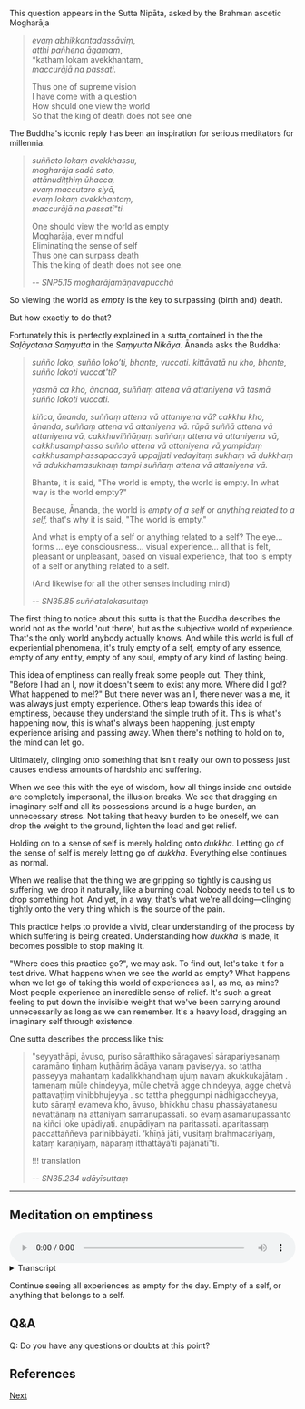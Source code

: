 This question appears in the Sutta Nipāta, asked by the Brahman ascetic Mogharāja 

 > *evaṃ abhikkantadassāviṃ*,   
 > *atthi pañhena āgamaṃ*,  
 > *kathaṃ lokaṃ avekkhantaṃ,  
 > *maccurājā na passati.*  
 >
 >Thus one of supreme vision  
 >I have come with a question  
 >How should one view the world  
 >So that the king of death does not see one  
 
The Buddha's iconic reply has been an inspiration for serious meditators for millennia. 

> *suññato lokaṃ avekkhassu,  
> mogharāja sadā sato,  
> attānudiṭṭhiṃ ūhacca,  
> evaṃ maccutaro siyā,  
> evaṃ lokaṃ avekkhantaṃ,  
> maccurājā na passatī"ti.*  
> 
> One should view the world as empty  
> Mogharāja, ever mindful  
> Eliminating the sense of self  
> Thus one can surpass death  
> This the king of death does not see one.  
> 
> -- *SNP5.15 mogharājamāṇavapucchā*

So viewing the world as *empty* is the key to surpassing (birth and) death. 

But how exactly to do that?

Fortunately this is perfectly explained in a sutta contained in the the *Saḷāyatana Saṃyutta* in the *Saṃyutta Nikāya*. Ānanda asks the Buddha:

> *suñño loko, suñño loko’ti, bhante, vuccati. kittāvatā nu kho, bhante, suñño lokoti vuccat'ti?* 
> 
> *yasmā ca kho, ānanda, suññaṃ attena vā attaniyena vā tasmā suñño lokoti vuccati.* 
> 
> *kiñca, ānanda, suññaṃ attena vā attaniyena vā? cakkhu kho, ānanda, suññaṃ attena vā attaniyena vā. rūpā suññā attena vā attaniyena vā, cakkhuviññāṇaṃ suññaṃ attena vā attaniyena vā, cakkhusamphasso suñño attena vā attaniyena vā,yampidaṃ cakkhusamphassapaccayā uppajjati vedayitaṃ sukhaṃ vā dukkhaṃ vā adukkhamasukhaṃ tampi suññaṃ attena vā attaniyena vā.*
> 
> Bhante, it is said, "The world is empty, the world is empty. In what way is the world empty?"
> 
> Because, Ānanda, the world is *empty of a self* or *anything related to a self,* that's why it is said, "The world is empty."
> 
> And what is empty of a self or anything related to a self? The eye... forms ... eye consciousness... visual experience... all that is felt, pleasant or unpleasant, based on visual experience, that too is empty of a self or anything related to a self.
> 
> (And likewise for all the other senses including mind)
> 
> -- *SN35.85 suññatalokasuttaṃ*

The first thing to notice about this sutta is that the Buddha describes the world not as the world 'out there', but as the subjective world of experience. That's the only world anybody actually knows. And while this world is full of experiential phenomena, it's truly empty of a self, empty of any essence, empty of any entity, empty of any soul, empty of any kind of lasting being.

This idea of emptiness can really freak some people out. They think, "Before I had an I, now it doesn't seem to exist any more. Where did I go!? What happened to me!?" But there never was an I, there never was a me, it was always just empty experience. Others leap towards this idea of emptiness, because they understand the simple truth of it. This is what's happening now, this is what's always been happening, just empty experience arising and passing away. When there's nothing to hold on to, the mind can let go.

Ultimately, clinging onto something that isn't really our own to possess just causes endless amounts of hardship and suffering.

When we see this with the eye of wisdom, how all things inside and outside are completely impersonal, the illusion breaks. We see that dragging an imaginary self and all its possessions around is a huge burden, an unnecessary stress. Not taking that heavy burden to be oneself, we can drop the weight to the ground, lighten the load and get relief.

Holding on to a sense of self is merely holding onto *dukkha*. Letting go of the sense of self is merely letting go of *dukkha*. Everything else continues as normal.

When we realise that the thing we are gripping so tightly is causing us suffering, we drop it naturally, like a burning coal. Nobody needs to tell us to drop something hot. And yet, in a way, that's what we're all doing—clinging tightly onto the very thing which is the source of the pain.

This practice helps to provide a vivid, clear understanding of the process by which suffering is being created. Understanding how *dukkha* is made, it becomes possible to stop making it.

"Where does this practice go?", we may ask. To find out, let's take it for a test drive. What happens when we see the world as empty? What happens when we let go of taking this world of experiences as I, as me, as mine? Most people experience an incredible sense of relief. It's such a great feeling to put down the invisible weight that we've been carrying around unnecessarily as long as we can remember. It's a heavy load, dragging an imaginary self through existence.

One sutta describes the process like this:

> "seyyathāpi, āvuso, puriso sāratthiko sāragavesī sārapariyesanaṃ caramāno tiṇhaṃ kuṭhāriṃ ādāya vanaṃ paviseyya. so tattha passeyya mahantaṃ kadalikkhandhaṃ ujuṃ navaṃ akukkukajātaṃ . tamenaṃ mūle chindeyya, mūle chetvā agge chindeyya, agge chetvā pattavaṭṭiṃ vinibbhujeyya . so tattha pheggumpi nādhigaccheyya, kuto sāraṃ! evameva kho, āvuso, bhikkhu chasu phassāyatanesu nevattānaṃ na attaniyaṃ samanupassati. so evaṃ asamanupassanto na kiñci loke upādiyati. anupādiyaṃ na paritassati. aparitassaṃ paccattaññeva parinibbāyati. ‘khīṇā jāti, vusitaṃ brahmacariyaṃ, kataṃ karaṇīyaṃ, nāparaṃ itthattāyā’ti pajānātī"ti.
> 
> !!! translation
> 
> -- *SN35.234 udāyīsuttaṃ*

---
## Meditation on emptiness


<audio controls style="width: 100%; max-width: 600px;">
    <source src="https://github.com/bdhrs/meditation-course-on-the-six-senses/releases/download/audio-assets/08-04-emptiness.mp3" type="audio/mpeg">
</audio>



<details>
<summary>Transcript</summary>

Let's examine all the components of experience, experience itself, and all responses to experience, understanding the emptiness of each part of the process.

---
The eyes are empty, empty of a self or anything that belongs to a self.

Visible forms are empty.

Eye consciousness is empty.

The conscious experience of seeing is empty.

All *vedanā* which arise from seeing are empty.

All the mind's responses to *vedanā*, craving, aversion, ignorance, even equanimity are empty.

From start to finish, the whole process of seeing, the components of visual experience, the experience itself, and all responses to it are empty, empty of a self or anything that belongs to a self.

---
The ears are empty, empty of a self or anything that belongs to a self.

Sounds are empty.

Ear consciousness is empty.

The conscious experience of hearing is empty.

All *vedanā* which arise from hearing are empty.

All the mind's responses to *vedanā*, craving, aversion, ignorance, even equanimity are empty.

From start to finish, the whole process of hearing, the components of auditory experience, the experience itself, and all responses to it are empty, empty of a self or anything that belongs to a self.

---
The nose is empty, empty of a self or anything that belongs to a self.

Smells are empty.

Nose consciousness is empty.

The conscious experience of smelling is empty.

All *vedanā* which arise from smelling are empty.

All the mind's responses to *vedanā*, craving, aversion, ignorance, even equanimity are empty.

From start to finish, the whole process of smelling, the components of olfactory experience, the experience itself, and all responses to it are empty, empty of a self or anything that belongs to a self.

---
The tongue is empty, empty of a self or anything that belongs to a self.

Flavours are empty.

Tongue consciousness is empty.

The conscious experience of tasting is empty.

All *vedanā* which arise from tasting are empty.

All the mind's responses to *vedanā*, craving, aversion, ignorance, even equanimity are empty.

From start to finish, the whole process of tasting, the components of gustatory experience, the experience itself, and all responses to it are empty, empty of a self or anything that belongs to a self.

---
The body is empty, empty of a self or anything that belongs to a self.

Physical sensations are empty.

Body consciousness is empty.

The conscious experience of feeling physical sensations is empty.

All *vedanā* which arise from feeling are empty.

All the mind's responses to *vedanā*, craving, aversion, ignorance, even equanimity are empty.

From start to finish, the whole process of physical sensation, the components of somatic experience, the experience itself, and all responses to it are empty, empty of a self or anything that belongs to a self.

---
The mind is empty, empty of a self or anything that belongs to a self.

Mental phenomena are empty.

Mind consciousness is empty.

Any conscious mental experience is empty.

All *vedanā* which arise from mental experience are empty.

All the mind's responses to *vedanā*, craving, aversion, ignorance, even equanimity are empty.

From start to finish, the whole process of mental experience, the components of mental experience, the experience itself, and all responses to it are empty, empty of a self or anything that belongs to a self.

---
With open awareness, stay aware of every experience.

Understand that all the components of this experience are empty, empty of a self or anything that belongs to a self.

Understand the experience itself is empty.

Understand that all *vedanā* which arise from this experience are empty.

Understand that all the mind's responses to *vedanā*, craving, aversion, ignorance, even equanimity are empty.

Understand that, from start to finish, this experience is empty, empty of a self or anything that belongs to a self.

---
Keep paying deep attention to the emptiness of every experience.


</details>


Continue seeing all experiences as empty for the day. Empty of a self, or anything that belongs to a self. 

## Q&A

Q: Do you have any questions or doubts at this point?

## References





<a href="8.5. Nibbidā.html">Next</a>

